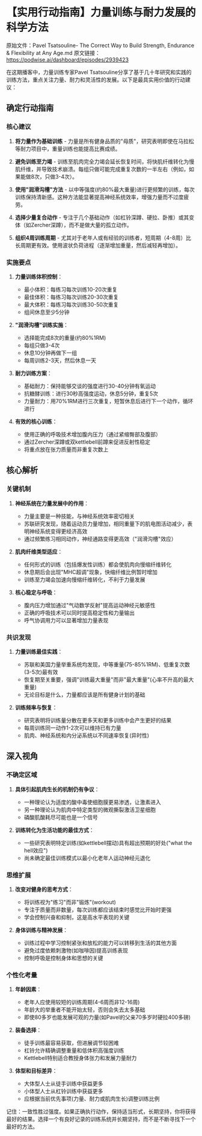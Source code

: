 # 【实用行动指南】力量训练与耐力发展的科学方法

原始文件：Pavel Tsatsouline- The Correct Way to Build Strength, Endurance & Flexibility at Any Age.md
原文链接：https://podwise.ai/dashboard/episodes/2939423

在这期播客中，力量训练专家Pavel Tsatsouline分享了基于几十年研究和实践的训练方法，重点关注力量、耐力和灵活性的发展。以下是最具实用价值的行动建议：

## 确定行动指南

### 核心建议
1. **将力量作为基础训练** - 力量是所有健身品质的"母质"，研究表明即使在马拉松等耐力项目中，重量训练也能提高比赛成绩。
   
2. **避免训练至力竭** - 训练至肌肉完全力竭会延长恢复时间，将快肌纤维转化为慢肌纤维，并导致技术崩溃。每组只做可能完成重复次数的一半左右（例如，如果能做8次，只做3-4次）。

3. **使用"润滑沟槽"方法** - 以中等强度(约80%最大重量)进行更频繁的训练，每次训练保持清新感。这种方法能显著提高神经系统效率，增强力量而不过度疲劳。

4. **选择少量复合动作** - 专注于几个基础动作（如杠铃深蹲、硬拉、卧推）或其变体（如Zercher深蹲），而不是做大量的孤立动作。

5. **组织4周训练周期** - 尤其对于老年人或有经验的训练者，短周期（4-8周）比长周期更有效。使用波状负荷进程（逐渐增加重量，然后减轻再增加）。

### 实施要点
1. **力量训练体积控制**：
   - 最小体积：每练习每次训练10-20次重复
   - 最佳体积：每练习每次训练20-30次重复
   - 最大体积：每练习每次训练30-50次重复
   - 组间休息至少5分钟

2. **"润滑沟槽"训练实施**：
   - 选择能完成8次的重量(约80%1RM)
   - 每组只做3-4次
   - 休息10分钟再做下一组
   - 每周训练2-3天，然后休息一天

3. **耐力训练方案**：
   - 基础耐力：保持能够交谈的强度进行30-40分钟有氧运动
   - 抗糖酵训练：进行30秒高强度运动，休息5分钟，重复5次
   - 力量耐力：用70%1RM进行三次重复，短暂休息后进行下一个动作，循环进行

4. **有效的核心训练**：
   - 使用正确的呼吸技术增加腹内压力（通过紧缩臀部及腹部）
   - 通过Zercher深蹲或双kettlebell前蹲来促进反射性稳定
   - 将重点放在张力质量而非重复次数上

## 核心解析

### 关键机制
1. **神经系统在力量发展中的作用**：
   - 力量主要是一种技能，与神经系统效率密切相关
   - 苏联研究发现，随着运动员力量增加，相同重量下的肌电图活动减少，表明神经系统变得更经济高效
   - 通过频繁练习相同动作，神经通路变得更高效（"润滑沟槽"效应）

2. **肌肉纤维类型适应**：
   - 任何形式的训练（包括爆发性训练）都会使肌肉向慢缩纤维转化
   - 休息期后会出现"MHC超调"现象，快缩纤维比例暂时增加
   - 训练至力竭会加速向慢缩纤维转化，不利于力量发展

3. **核心稳定与呼吸**：
   - 腹内压力增加通过"气动数学反射"提高运动神经元敏感性
   - 正确的呼吸技术可以同时提高稳定性和力量输出
   - 呼气协调用力可以显著增加力量表现

### 共识发现
1. **力量训练最佳实践**：
   - 苏联和美国力量举重系统均发现，中等重量(75-85%1RM)、低重复次数(3-5次)最有效
   - 恢复期至关重要，强调"训练最大重量"而非"最大重量"(心率不升高的最大重量)
   - 无论目标是什么，力量都应该是所有健身计划的基础

2. **训练频率与恢复**：
   - 研究表明将训练量分散在更多天和更多训练中会产生更好的结果
   - 每周训练同一动作1-2次可以维持已有力量
   - 肌肉、神经系统和内分泌系统以不同速率恢复(异时性)

## 深入视角

### 不确定区域
1. **具体引起肌肉生长的机制仍有争议**：
   - 一种理论认为适度的酸中毒使细胞膜更易渗透，让激素进入
   - 另一种理论认为肌肉中特定类型的微观撕裂激活卫星细胞
   - 磷酸肌酸耗尽可能也是一个信号

2. **训练转化为生活功能的最佳方式**：
   - 一些研究表明特定训练(如kettlebell摆动)具有超出预期的好处("what the hell效应")
   - 尚未确定最佳训练模式以最小化老年人运动神经元退化

### 思维扩展
1. **改变对健身的思考方式**：
   - 将训练视为"练习"而非"锻炼"(workout)
   - 专注于质量而非数量，每次训练都应该结束时感觉比开始时更强
   - 学会控制兴奋和抑制，这是高水平表现的关键

2. **身体训练与精神发展**：
   - 训练过程中学习控制紧张和放松的能力可以转移到生活的其他方面
   - 避免过度依赖刺激物(如咖啡因)提高训练表现
   - 控制呼吸是控制身体和思想的关键

### 个性化考量
1. **年龄因素**：
   - 老年人应使用较短的训练周期(4-6周而非12-16周)
   - 年龄大的举重者不能开始太轻，否则会失去太多基础
   - 即使80多岁也能发展可观的力量(如Pavel的父亲70多岁时硬拉400多磅)

2. **装备选择**：
   - 徒手训练最容易获取，但进展调节较困难
   - 杠铃允许精确调整重量和低体积高强度训练
   - Kettlebell特别适合教授身体张力和发展力量耐力

3. **体型和目标差异**：
   - 大体型人士从徒手训练中获益更多
   - 小体型人士从杠铃训练中获益更多
   - 应根据当前优先事项(力量、耐力或肌肉生长)调整训练比例

记住：一致性胜过强度。如果正确执行动作，保持适当形式，长期坚持，你将获得最好的结果。选择一个有良好记录的训练系统并长期坚持，而不是不断寻找下一个最好的方法。
